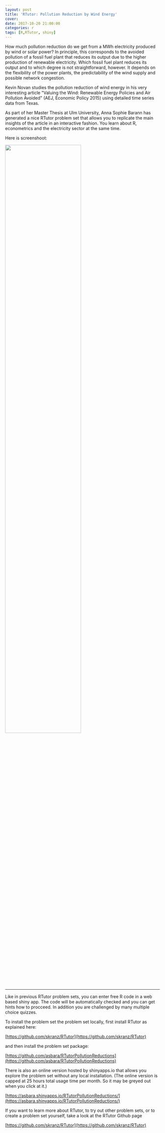 ```yaml
---
layout: post
title: 'RTutor: Pollution Reduction by Wind Energy'
cover: 
date: 2017-10-20 21:00:00
categories: r
tags: [R,RTutor, shiny]
---
```


How much pollution reduction do we get from a MWh electricity produced by wind or solar power? In principle, this corresponds to the avoided pollution of a fossil fuel plant that reduces its output due to the higher production of renewable electricity. Which fossil fuel plant reduces its output and to which degree is not straightforward, however. It depends on the flexibility of the power plants, the predictability of the wind supply and possible network congestion.

Kevin Novan studies the pollution reduction of wind energy in his very interesting article "Valuing the Wind: Renewable Energy Policies and Air Pollution Avoided" (AEJ, Economic Policy 2015) using detailed time series data from Texas.

As part of her Master Thesis at Ulm University, Anna Sophie Barann has generated a nice RTutor problem set that allows you to replicate the main insights of the article in an interactive fashion. You learn about R, econometrics and the electricity sector at the same time.

Here is screenshoot:

<img src="http://skranz.github.io/images/MEA.PNG" style="width: 70%; height: 70%">

<hr>

Like in previous RTutor problem sets, you can enter free R code in a web based shiny app. The code will be automatically checked and you can get hints how to procceed. In addition you are challenged by many multiple choice quizzes.

To install the problem set the problem set locally, first install RTutor as explained here:

[https://github.com/skranz/RTutor](https://github.com/skranz/RTutor)

and then install the problem set package:

[https://github.com/asbara/RTutorPollutionReductions](https://github.com/asbara/RTutorPollutionReductions)

There is also an online version hosted by shinyapps.io that allows you explore the problem set without any local installation. (The online version is capped at 25 hours total usage time per month. So it may be greyed out when you click at it.)

[https://asbara.shinyapps.io/RTutorPollutionReductions/](https://asbara.shinyapps.io/RTutorPollutionReductions/)

If you want to learn more about RTutor, to try out other problem sets, or to create a problem set yourself, take a look at the RTutor Github page

[https://github.com/skranz/RTutor](https://github.com/skranz/RTutor)

